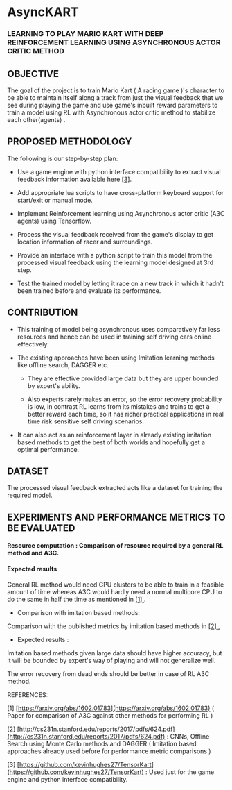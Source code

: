 # AsyncKART
### LEARNING TO PLAY MARIO KART WITH DEEP REINFORCEMENT LEARNING USING ASYNCHRONOUS ACTOR CRITIC METHOD 

## OBJECTIVE

The goal of the project is to train Mario Kart ( A racing game )'s character to be able to maintain itself along a track from just the visual feedback that we see during playing the game and use game's inbuilt reward parameters to train a model using RL with Asynchronous actor critic method to stabilize each other(agents) . 

## PROPOSED METHODOLOGY

The following is our step-by-step plan:

* Use a game engine with python interface compatibility to extract visual feedback information available here [[3]](#bookmark=id.mqubqm87xx17).

* Add appropriate lua scripts to have cross-platform keyboard support for start/exit or manual mode.

* Implement Reinforcement learning using Asynchronous actor critic (A3C agents) using Tensorflow.

* Process the visual feedback received from the game's display to get location information of racer and surroundings.

* Provide an interface with a python script to train this model from the processed visual feedback using the learning model designed at 3rd step. 

* Test the trained model by letting it race on a new track in which it hadn't been trained before and evaluate its performance. 

## CONTRIBUTION

* This training of model being asynchronous uses comparatively far less resources and hence can be used in training self driving cars online effectively.

* The existing approaches have been using Imitation learning methods like offline search, DAGGER etc. 

    * They are effective provided large data but they are upper bounded by expert's ability.

    * Also experts rarely makes an error, so the error recovery probability is low, in contrast RL learns from its mistakes and trains to get a better reward each time, so it has richer practical applications in real time risk sensitive self driving scenarios.

* It can also act as an reinforcement layer in already existing imitation based methods to get the best of both worlds and hopefully get a optimal performance.  

## DATASET 

The processed visual feedback extracted acts like a dataset for training the required  model.

## EXPERIMENTS AND PERFORMANCE METRICS TO BE EVALUATED

#### Resource computation : Comparison of resource required by a general RL method and A3C. 

#### Expected results 

General RL method would need GPU clusters to be able to train in a feasible amount of time whereas A3C would hardly need a normal multicore CPU to do the same in half the time as mentioned in [[1] ](#bookmark=id.7ldpn4gg9uty).

* Comparison with imitation based methods: 

Comparison with the published metrics by imitation based methods in [[2] . ](#bookmark=id.dtj1kpq7kj31) 

* Expected results : 

Imitation based methods given large data should have higher accuracy, but it will be bounded by expert's way of playing and will not generalize well.

The error recovery from dead ends should be better in case of RL A3C method. 

REFERENCES:

[1] [https://arxiv.org/abs/1602.01783](https://arxiv.org/abs/1602.01783) ( Paper for comparison of A3C against other methods for  performing RL )

[2] [http://cs231n.stanford.edu/reports/2017/pdfs/624.pdf](http://cs231n.stanford.edu/reports/2017/pdfs/624.pdf) : CNNs, Offline Search using Monte Carlo methods and DAGGER ( Imitation based approaches already used before for performance metric comparisons )

[3] [https://github.com/kevinhughes27/TensorKart](https://github.com/kevinhughes27/TensorKart) : Used just for the game engine and python interface compatibility. 

